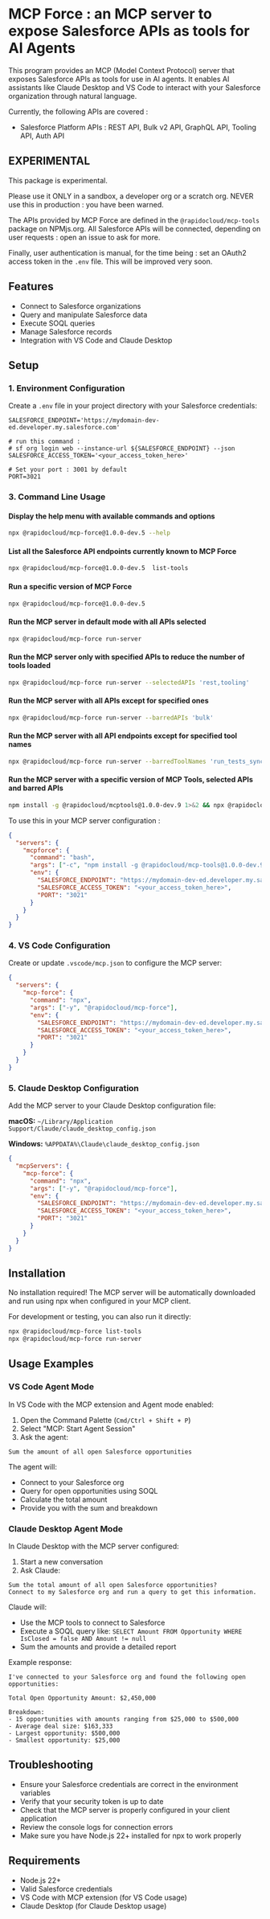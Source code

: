# MCP Force : an MCP server to expose Salesforce APIs as tools for AI Agents

This program provides an MCP (Model Context Protocol) server that exposes Salesforce APIs as tools for use in AI agents. It enables AI assistants like Claude Desktop and VS Code to interact with your Salesforce organization through natural language.

Currently, the following APIs are covered :

- Salesforce Platform APIs : REST API, Bulk v2 API, GraphQL API, Tooling API, Auth API

## EXPERIMENTAL

This package is experimental.

Please use it ONLY in a sandbox, a developer org or a scratch org. NEVER use this in production : you have been warned.

The APIs provided by MCP Force are defined in the `@rapidocloud/mcp-tools` package on NPMjs.org.
All Salesforce APIs will be connected, depending on user requests : open an issue to ask for more.

Finally, user authentication is manual, for the time being : set an OAuth2 access token in the `.env` file. This will be improved very soon.

## Features

- Connect to Salesforce organizations
- Query and manipulate Salesforce data
- Execute SOQL queries
- Manage Salesforce records
- Integration with VS Code and Claude Desktop

## Setup

### 1. Environment Configuration

Create a `.env` file in your project directory with your Salesforce credentials:

```env
SALESFORCE_ENDPOINT='https://mydomain-dev-ed.developer.my.salesforce.com'

# run this command :
# sf org login web --instance-url ${SALESFORCE_ENDPOINT} --json
SALESFORCE_ACCESS_TOKEN='<your_access_token_here>'

# Set your port : 3001 by default
PORT=3021
```

### 3. Command Line Usage

#### Display the help menu with available commands and options

```bash
npx @rapidocloud/mcp-force@1.0.0-dev.5 --help
```

#### List all the Salesforce API endpoints currently known to MCP Force

```bash
npx @rapidocloud/mcp-force@1.0.0-dev.5  list-tools
```

#### Run a specific version of MCP Force

```bash
npx @rapidocloud/mcp-force@1.0.0-dev.5
```

#### Run the MCP server in default mode with all APIs selected

```bash
npx @rapidocloud/mcp-force run-server
```

#### Run the MCP server only with specified APIs to reduce the number of tools loaded

```bash
npx @rapidocloud/mcp-force run-server --selectedAPIs 'rest,tooling'
```

#### Run the MCP server with all APIs except for specified ones

```bash
npx @rapidocloud/mcp-force run-server --barredAPIs 'bulk'
```

#### Run the MCP server with all API endpoints except for specified tool names

```bash
npx @rapidocloud/mcp-force run-server --barredToolNames 'run_tests_sync, tooling_run_tests_async'
```

#### Run the MCP server with a specific version of MCP Tools, selected APIs and barred APIs

```bash
npm install -g @rapidocloud/mcptools@1.0.0-dev.9 1>&2 && npx @rapidocloud/mcp-force@1.0.0-dev.5 run-server --stdio --selectedAPIs 'rest, tooling, metadata' --barredAPIs 'auth, bulk, graphql'
```

To use this in your MCP server configuration :

```json
{
  "servers": {
    "mcpforce": {
      "command": "bash",
      "args": ["-c", "npm install -g @rapidocloud/mcp-tools@1.0.0-dev.9 1>&2 && npx @rapidocloud/mcp-force@1.0.0-dev.5 run-server --stdio --selectedAPIs 'rest, tooling, metadata' --barredAPIs 'auth, bulk, graphql'"],
      "env": {
        "SALESFORCE_ENDPOINT": "https://mydomain-dev-ed.developer.my.salesforce.com",
        "SALESFORCE_ACCESS_TOKEN": "<your_access_token_here>",
        "PORT": "3021"
      }
    }
  }
}
```

### 4. VS Code Configuration

Create or update `.vscode/mcp.json` to configure the MCP server:

```json
{
  "servers": {
    "mcp-force": {
      "command": "npx",
      "args": ["-y", "@rapidocloud/mcp-force"],
      "env": {
        "SALESFORCE_ENDPOINT": "https://mydomain-dev-ed.developer.my.salesforce.com",
        "SALESFORCE_ACCESS_TOKEN": "<your_access_token_here>",
        "PORT": "3021"
      }
    }
  }
}
```

### 5. Claude Desktop Configuration

Add the MCP server to your Claude Desktop configuration file:

**macOS:** `~/Library/Application Support/Claude/claude_desktop_config.json`

**Windows:** `%APPDATA%\Claude\claude_desktop_config.json`

```json
{
  "mcpServers": {
    "mcp-force": {
      "command": "npx",
      "args": ["-y", "@rapidocloud/mcp-force"],
      "env": {
        "SALESFORCE_ENDPOINT": "https://mydomain-dev-ed.developer.my.salesforce.com",
        "SALESFORCE_ACCESS_TOKEN": "<your_access_token_here>",
        "PORT": "3021"
      }
    }
  }
}
```

## Installation

No installation required! The MCP server will be automatically downloaded and run using npx when configured in your MCP client.

For development or testing, you can also run it directly:

```bash
npx @rapidocloud/mcp-force list-tools
npx @rapidocloud/mcp-force run-server
```

## Usage Examples

### VS Code Agent Mode

In VS Code with the MCP extension and Agent mode enabled:

1. Open the Command Palette (`Cmd/Ctrl + Shift + P`)
2. Select "MCP: Start Agent Session"
3. Ask the agent:

```
Sum the amount of all open Salesforce opportunities
```

The agent will:

- Connect to your Salesforce org
- Query for open opportunities using SOQL
- Calculate the total amount
- Provide you with the sum and breakdown

### Claude Desktop Agent Mode

In Claude Desktop with the MCP server configured:

1. Start a new conversation
2. Ask Claude:

```
Sum the total amount of all open Salesforce opportunities?
Connect to my Salesforce org and run a query to get this information.
```

Claude will:

- Use the MCP tools to connect to Salesforce
- Execute a SOQL query like: `SELECT Amount FROM Opportunity WHERE IsClosed = false AND Amount != null`
- Sum the amounts and provide a detailed report

Example response:

```
I've connected to your Salesforce org and found the following open opportunities:

Total Open Opportunity Amount: $2,450,000

Breakdown:
- 15 opportunities with amounts ranging from $25,000 to $500,000
- Average deal size: $163,333
- Largest opportunity: $500,000
- Smallest opportunity: $25,000
```

## Troubleshooting

- Ensure your Salesforce credentials are correct in the environment variables
- Verify that your security token is up to date
- Check that the MCP server is properly configured in your client application
- Review the console logs for connection errors
- Make sure you have Node.js 22+ installed for npx to work properly

## Requirements

- Node.js 22+
- Valid Salesforce credentials
- VS Code with MCP extension (for VS Code usage)
- Claude Desktop (for Claude Desktop usage)
